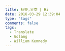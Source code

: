 ```yaml
---
title: 标签,分类 | Hi
date: 2018-03-29 12:39:04
type: "tags"
comments: false
tags:
  - Translate
  - Golang
  - William Kennedy
---
```

